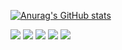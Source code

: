 
[![Anurag's GitHub stats](https://github-readme-stats.vercel.app/api?username=alitaghvayi7)](https://github.com/anuraghazra/github-readme-stats)


![](http://github-profile-summary-cards.vercel.app/api/cards/profile-details?username=alitaghvayi7&theme=dark) 
![](http://github-profile-summary-cards.vercel.app/api/cards/stats?username=alitaghvayi7&theme=dark) 
![](http://github-profile-summary-cards.vercel.app/api/cards/productive-time?username=alitaghvayi7&theme=dark&utcOffset=8) 
![](http://github-profile-summary-cards.vercel.app/api/cards/repos-per-language?username=alitaghvayi7&theme=dark) 
![](http://github-profile-summary-cards.vercel.app/api/cards/most-commit-language?username=alitaghvayi7&theme=dark)
<!--
**alitaghvayi7/alitaghvayi7** is a ✨ _special_ ✨ repository because its `README.md` (this file) appears on your GitHub profile.

Here are some ideas to get you started:

- 🔭 I’m currently working on ...
- 🌱 I’m currently learning ...
- 👯 I’m looking to collaborate on ...
- 🤔 I’m looking for help with ...
- 💬 Ask me about ...
- 📫 How to reach me: ...
- 😄 Pronouns: ...
- ⚡ Fun fact: ...
-->
